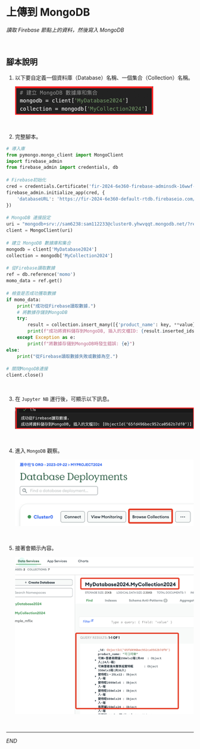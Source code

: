 # 上傳到 MongoDB

_讀取 Firebase 節點上的資料，然後寫入 MongoDB_

<br>

## 腳本說明

1. 以下要自定義一個資料庫（Database）名稱、一個集合（Collection）名稱。

    ![](images/img_81.png)

<br>

2. 完整腳本。

```python
# 導入庫
from pymongo.mongo_client import MongoClient
import firebase_admin
from firebase_admin import credentials, db

# Firebase初始化
cred = credentials.Certificate('fir-2024-6e360-firebase-adminsdk-16wwf-d2983e1f68.json')
firebase_admin.initialize_app(cred, {
    'databaseURL': 'https://fir-2024-6e360-default-rtdb.firebaseio.com/'
})

# MongoDB 連接設定
uri = "mongodb+srv://sam6238:sam112233@cluster0.yhwvqqt.mongodb.net/?retryWrites=true&w=majority&appName=Cluster0"
client = MongoClient(uri)

# 建立 MongoDB 數據庫和集合
mongodb = client['MyDatabase2024']
collection = mongodb['MyCollection2024']

# 從Firebase讀取數據
ref = db.reference('momo')
momo_data = ref.get()

# 檢查是否成功獲取數據
if momo_data:
    print("成功從Firebase讀取數據.")
    # 將數據存儲到MongoDB
    try:
        result = collection.insert_many([{'product_name': key, **value} for key, value in momo_data.items()])
        print(f"成功將資料儲存到MongoDB, 插入的文檔ID: {result.inserted_ids}")
    except Exception as e:
        print(f"將數據存儲到MongoDB時發生錯誤: {e}")
else:
    print("從Firebase讀取數據失敗或數據為空.")

# 關閉MongoDB連接
client.close()
```

<br>

3. 在 `Jupyter NB` 運行後，可顯示以下訊息。

    ![](images/img_82.png)

<br>

4. 進入 `MongoDB` 觀察。

    ![](images/img_83.png)

<br>

5. 接著會顯示內容。

    ![](images/img_84.png)

<br>

___

_END_
